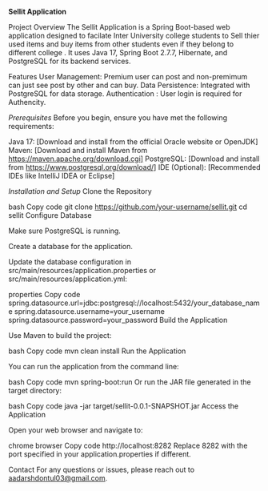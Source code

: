 **Sellit Application**

Project Overview
The Sellit Application is a Spring Boot-based web application designed to facilate Inter University college students to Sell thier used items and buy items from other students even if they belong to different college . It uses Java 17, Spring Boot 2.7.7, Hibernate, and PostgreSQL for its backend services.

Features
User Management: Premium user can post and non-premimum can just see post by other and can buy.
Data Persistence: Integrated with PostgreSQL for data storage.
Authentication : User login is required for Authencity.

*Prerequisites*
Before you begin, ensure you have met the following requirements:

Java 17: [Download and install from the official Oracle website or OpenJDK]
Maven: [Download and install Maven from https://maven.apache.org/download.cgi]
PostgreSQL: [Download and install from https://www.postgresql.org/download/]
IDE (Optional): [Recommended IDEs like IntelliJ IDEA or Eclipse]

*Installation and Setup*
Clone the Repository

bash
Copy code
git clone https://github.com/your-username/sellit.git
cd sellit
Configure Database

Make sure PostgreSQL is running.

Create a database for the application.

Update the database configuration in src/main/resources/application.properties or src/main/resources/application.yml:

properties
Copy code
spring.datasource.url=jdbc:postgresql://localhost:5432/your_database_name
spring.datasource.username=your_username
spring.datasource.password=your_password
Build the Application

Use Maven to build the project:

bash
Copy code
mvn clean install
Run the Application

You can run the application from the command line:

bash
Copy code
mvn spring-boot:run
Or run the JAR file generated in the target directory:

bash
Copy code
java -jar target/sellit-0.0.1-SNAPSHOT.jar
Access the Application

Open your web browser and navigate to:

chrome browser
Copy code
http://localhost:8282
Replace 8282 with the port specified in your application.properties if different.


Contact
For any questions or issues, please reach out to aadarshdontul03@gmail.com.

